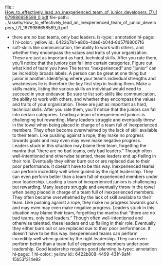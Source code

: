 file:: [How_to_effectively_lead_an_inexperienced_team_of_junior_developers_(7)_1679986658589_0.pdf](../assets/How_to_effectively_lead_an_inexperienced_team_of_junior_developers_(7)_1679986658589_0.pdf)
file-path:: ../assets/How_to_effectively_lead_an_inexperienced_team_of_junior_developers_(7)_1679986658589_0.pdf

- there are no bad teams, only bad leaders.
  ls-type:: annotation
  hl-page:: 1
  hl-color:: yellow
  id:: 6422b7b1-e80b-4de6-b04d-8d57f88007f6
- soft-skills like communication, the ability to work with others, and whether they encompass the values and traits of your organization. These are just as important as hard, technical skills. After you rate them, you’ll notice that the juniors can fall into certain categories. Figure out what kind of team you have The terms “inexperienced” and “junior” can be incredibly broads labels. A person can be great at one thing but junior in another. Identifying where your team’s individual strengths and weaknesses lie is therefore the key first step in leading them. Make a skills matrix, listing the various skills an individual would need to succeed in your endeavor. Be sure to list soft-skills like communication, the ability to work with others, and whether they encompass the values and traits of your organization. These are just as important as hard, technical skills. After you rate them, you’ll notice that the juniors can fall into certain categories. Leading a team of inexperienced juniors is challenging but rewarding. Many leaders struggle and eventually throw in the towel when being placed in charge of a team full of inexperienced members. They often become overwhelmed by the lack of skill available to their team. Like pushing against a rope, they make no progress towards goals and may even may even make negative progress. Leaders stuck in this situation may blame their team, forgetting the mantra that “there are no bad teams, only bad leaders.” Though often well-intentioned and otherwise talented, these leaders end up flailing in their role. Eventually they either burn out or are replaced due to their poor performance. It doesn’t have to be this way. Inexperienced teams can perform incredibly well when guided by the right leadership. They can even perform better than a team full of experienced members under poor leadership. Leading a team of inexperienced juniors is challenging but rewarding. Many leaders struggle and eventually throw in the towel when being placed in charge of a team full of inexperienced members. They often become overwhelmed by the lack of skill available to their team. Like pushing against a rope, they make no progress towards goals and may even may even make negative progress. Leaders stuck in this situation may blame their team, forgetting the mantra that “there are no bad teams, only bad leaders.” Though often well-intentioned and otherwise talented, these leaders end up flailing in their role. Eventually they either burn out or are replaced due to their poor performance. It doesn’t have to be this way. Inexperienced teams can perform incredibly well when guided by the right leadership. They can even perform better than a team full of experienced members under poor leadership. Good leadership requires good planning
  ls-type:: annotation
  hl-page:: 1
  hl-color:: yellow
  id:: 6422b808-4499-431f-9af4-15b53f314e82